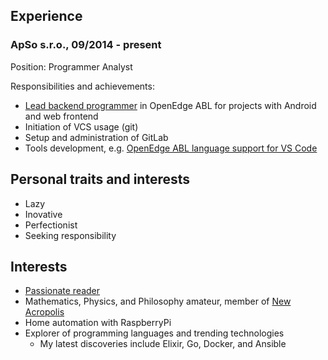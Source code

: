## Experience
### ApSo s.r.o., 09/2014 - present
Position: Programmer Analyst

Responsibilities and achievements:
 
 - [Lead backend programmer](https://en.wikipedia.org/wiki/Lead_programmer) in OpenEdge ABL for projects with Android and web frontend
 - Initiation of VCS usage (git)
 - Setup and administration of GitLab
 - Tools development, e.g. [OpenEdge ABL language support for VS Code](https://marketplace.visualstudio.com/items?itemName=zvg.vscode-oeabl)

## Personal traits and interests
 - Lazy
 - Inovative
 - Perfectionist
 - Seeking responsibility

## Interests
 - [Passionate reader](https://www.goodreads.com/user/show/54880174-v-clav-sobotka)
 - Mathematics, Physics, and Philosophy amateur, member of [New Acropolis](https://www.acropolis.org/en/)
 - Home automation with RaspberryPi
 - Explorer of programming languages and trending technologies
   - My latest discoveries include Elixir, Go, Docker, and Ansible

